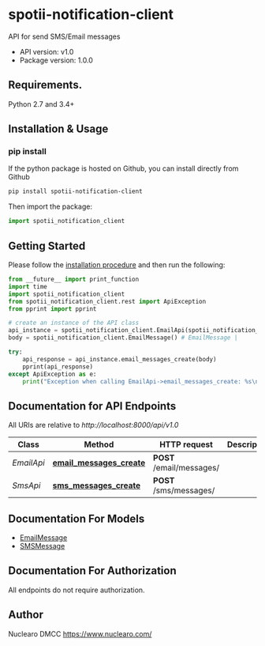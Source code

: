 # spotii-notification-client
API for send SMS/Email messages

- API version: v1.0
- Package version: 1.0.0

## Requirements.

Python 2.7 and 3.4+

## Installation & Usage
### pip install

If the python package is hosted on Github, you can install directly from Github

```sh
pip install spotii-notification-client
```

Then import the package:
```python
import spotii_notification_client 
```

## Getting Started

Please follow the [installation procedure](#installation--usage) and then run the following:

```python
from __future__ import print_function
import time
import spotii_notification_client
from spotii_notification_client.rest import ApiException
from pprint import pprint

# create an instance of the API class
api_instance = spotii_notification_client.EmailApi(spotii_notification_client.ApiClient(configuration))
body = spotii_notification_client.EmailMessage() # EmailMessage | 

try:
    api_response = api_instance.email_messages_create(body)
    pprint(api_response)
except ApiException as e:
    print("Exception when calling EmailApi->email_messages_create: %s\n" % e)
```

## Documentation for API Endpoints

All URIs are relative to *http://localhost:8000/api/v1.0*

Class | Method | HTTP request | Description
------------ | ------------- | ------------- | -------------
*EmailApi* | [**email_messages_create**](docs/EmailApi.md#email_messages_create) | **POST** /email/messages/ | 
*SmsApi* | [**sms_messages_create**](docs/SmsApi.md#sms_messages_create) | **POST** /sms/messages/ | 

## Documentation For Models

 - [EmailMessage](docs/EmailMessage.md)
 - [SMSMessage](docs/SMSMessage.md)

## Documentation For Authorization

 All endpoints do not require authorization.


## Author

Nuclearo DMCC https://www.nuclearo.com/
